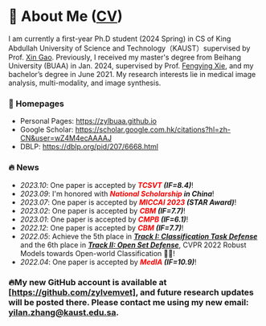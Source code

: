 # 👋 About Me  ([CV](https://zylbuaa.github.io/images/CV-YilanZhang.pdf))
I am currently a first-year Ph.D student (2024 Spring) in CS of King Abdullah University of Science and Technology（KAUST）supervised by Prof. [Xin Gao](https://scholar.google.com/citations?user=wqdK8ugAAAAJ&hl=zh-CN). Previously, I received my master's degree from Beihang University (BUAA) in Jan. 2024, supervised by Prof. [Fengying Xie](https://www.sa.buaa.edu.cn/info/1153/6827.htm), and my bachelor’s degree in June 2021. My research interests lie in medical image analysis, multi-modality, and image synthesis.

### 📎 Homepages
- Personal Pages: https://zylbuaa.github.io
- Google Scholar: https://scholar.google.com.hk/citations?hl=zh-CN&user=wZ4M4ecAAAAJ
- DBLP: https://dblp.org/pid/207/6668.html

### 🔥 News
- *2023.10*: One paper is accepted by ***<font color="red">TCSVT</font> (IF=8.4)***!
- *2023.09*: I'm honored with ***<font color="red">National Scholarship </font> in China***!
- *2023.07*: One paper is accepted by ***<font color="red">MICCAI 2023</font> (STAR Award)***!
- *2023.02*: One paper is accepted by ***<font color="red">CBM</font> (IF=7.7)***!
- *2023.01*: One paper is accepted by ***<font color="red">CMPB</font> (IF=6.1)***!
- *2022.12*: One paper is accepted by ***<font color="red">CBM</font> (IF=7.7)***!
- *2022.05*: Achieve the 5th place in ***[Track I: Classification Task Defense](https://artofrobust.github.io/)*** and the 6th place in ***[Track II: Open Set Defense](https://artofrobust.github.io/)***, CVPR 2022 Robust Models towards Open-world Classification 🎉🎉!
- *2022.04*: One paper is accepted by ***<font color="red">MedIA</font> (IF=10.9)***!

### 🔥My new GitHub account is available at [https://github.com/zylvemvet], and future research updates will be posted there. Please contact me using my new email: yilan.zhang@kaust.edu.sa.
